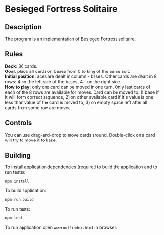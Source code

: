 # Besieged Fortress Solitaire

## Description

The program is an implementation of Besieged Fortress solitaire.

## Rules

**Deck**: 36 cards.  
**Goal**: place all cards on bases from 6 to king of the same suit.  
**Initial position**: aces are dealt in column - bases. Other cards are dealt in 8 rows: 4 on the left side of the bases, 4 - on the right side.  
**How to play**: only one card can be moved in one turn. Only last cards of each of the 8 rows are available for moves. Card can be moved to: 1) base if it will form correct sequence, 2) on other available card if it's value is one less than value of the card is moved to, 3) on empty space left after all cards from some row are moved.

## Controls

You can use drag-and-drop to move cards around. Double-click on a card will try to move it to base.

## Building

To install application dependencies (required to build the application and to run tests):

```bash
npm install
```

To build application:
```bash
npm run build
```

To run tests:
```bash
npm test
```

To run application open `wwwroot/index.html` in browser.
